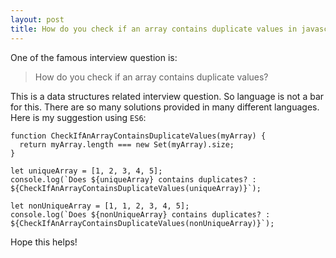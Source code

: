 ```yaml
---
layout: post
title: How do you check if an array contains duplicate values in javascript/typescript?
---
```


One of the famous interview question is:

> How do you check if an array contains duplicate values?

This is a data structures related interview question. So language is not a bar for this. There are so many solutions provided in many different languages. Here is my suggestion using `ES6`:

```
function CheckIfAnArrayContainsDuplicateValues(myArray) {
  return myArray.length === new Set(myArray).size;
}

let uniqueArray = [1, 2, 3, 4, 5];
console.log(`Does ${uniqueArray} contains duplicates? : ${CheckIfAnArrayContainsDuplicateValues(uniqueArray)}`);

let nonUniqueArray = [1, 1, 2, 3, 4, 5];
console.log(`Does ${nonUniqueArray} contains duplicates? : ${CheckIfAnArrayContainsDuplicateValues(nonUniqueArray)}`);
```

Hope this helps!
